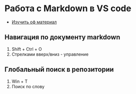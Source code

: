 # Работа с Markdown в VS code 

- [Изучить оф материал](https://code.visualstudio.com/docs/languages/markdown)


## Навигация по документу markdown
1. Shift + Ctrl + O  
2. Стрелками вверх/вниз - управление 

## Глобальный поиск в репозитории 
1. Win + T 
2. Поиск по слову 


